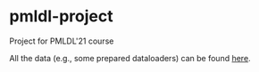 # pmldl-project
Project for PMLDL'21 course

All the data (e.g., some prepared dataloaders) can be found [here](https://drive.google.com/drive/folders/1uGl1-Ao-Ve4WrjN6BhGNWXkhk4BmiBwt?usp=sharing).
